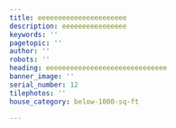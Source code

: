 ```yaml
---
title: eeeeeeeeeeeeeeeeeeeeee
description: eeeeeeeeeeeeeeee
keywords: ''
pagetopic: ''
author: ''
robots: ''
heading: eeeeeeeeeeeeeeeeeeeeeeeeeeeeee
banner_image: ''
serial_number: 12
tilephotos: ''
house_category: below-1000-sq-ft

---
```

